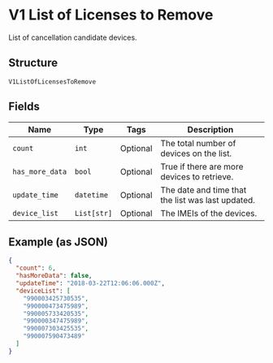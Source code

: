 
# V1 List of Licenses to Remove

List of cancellation candidate devices.

## Structure

`V1ListOfLicensesToRemove`

## Fields

| Name | Type | Tags | Description |
|  --- | --- | --- | --- |
| `count` | `int` | Optional | The total number of devices on the list. |
| `has_more_data` | `bool` | Optional | True if there are more devices to retrieve. |
| `update_time` | `datetime` | Optional | The date and time that the list was last updated. |
| `device_list` | `List[str]` | Optional | The IMEIs of the devices. |

## Example (as JSON)

```json
{
  "count": 6,
  "hasMoreData": false,
  "updateTime": "2018-03-22T12:06:06.000Z",
  "deviceList": [
    "990003425730535",
    "990000473475989",
    "990005733420535",
    "990000347475989",
    "990007303425535",
    "990007590473489"
  ]
}
```

